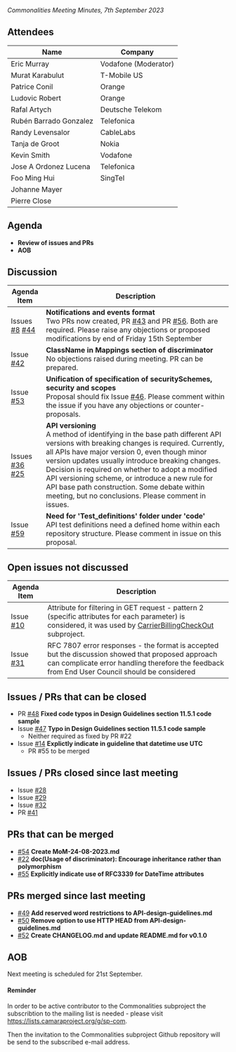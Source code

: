 *Commonalities Meeting Minutes, 7th September 2023*

## Attendees

| Name | Company |
| ---- | ------- |
| Eric Murray | Vodafone (Moderator) |
| Murat Karabulut | T-Mobile US |
| Patrice Conil | Orange | 
| Ludovic Robert | Orange |
| Rafal Artych | Deutsche Telekom |
| Rubén Barrado Gonzalez | Telefonica |
| Randy Levensalor | CableLabs |
| Tanja de Groot | Nokia | 
| Kevin Smith |	Vodafone |
| Jose A Ordonez Lucena | Telefonica |
| Foo Ming Hui | SingTel |
| Johanne Mayer | |
| Pierre Close | |

## Agenda

* **Review of issues and PRs**
* **AOB**

## Discussion
| Agenda Item | Description |
| ----------- | ----------- |
| Issues<br> [#8](https://github.com/camaraproject/Commonalities/issues/8) [#44](https://github.com/camaraproject/Commonalities/issues/44) | **Notifications and events format**<br> Two PRs now created, PR [#43](https://github.com/camaraproject/Commonalities/pull/43) and PR [#56](https://github.com/camaraproject/Commonalities/pull/56). Both are required. Please raise any objections or proposed modifications by end of Friday 15th September|
| Issue<br> [#42](https://github.com/camaraproject/Commonalities/issues/42) | **ClassName in Mappings section of discriminator**<br> No objections raised during meeting. PR can be prepared. |
| Issue<br> [#53](https://github.com/camaraproject/Commonalities/issues/53) | **Unification of specification of securitySchemes, security and scopes**<br> Proposal should fix Issue [#46](https://github.com/camaraproject/Commonalities/issues/46). Please comment within the issue if you have any objections or counter-proposals. |
| Issues<br> [#36](https://github.com/camaraproject/Commonalities/issues/36) [#25](https://github.com/camaraproject/Commonalities/issues/25) | **API versioning**<br> A method of identifying in the base path different API versions with breaking changes is required. Currently, all APIs have major version 0, even though minor version updates usually introduce breaking changes. Decision is required on whether to adopt a modified API versioning scheme, or introduce a new rule for API base path construction. Some debate within meeting, but no conclusions. Please comment in issues. |
| Issue<br> [#59](https://github.com/camaraproject/Commonalities/issues/59) | **Need for 'Test_definitions' folder under 'code'**<br> API test definitions need a defined home within each repository structure. Please comment in issue on this proposal. |

## Open issues not discussed
| Agenda Item | Description |
| ----------- | ----------- |
|Issue [#10](https://github.com/camaraproject/Commonalities/issues/10) | Attribute for filtering in GET request - pattern 2 (specific attributes for each parameter) is considered, it was used by [CarrierBillingCheckOut](https://github.com/camaraproject/CarrierBillingCheckOut/pull/96) subproject.|
|Issue [#31](https://github.com/camaraproject/Commonalities/issues/31) | RFC 7807 error responses - the format is accepted but the discussion showed that proposed approach can complicate error handling therefore the feedback from End User Council should be considered |

## Issues / PRs that can be closed
- PR [#48](https://github.com/camaraproject/WorkingGroups/issues/48) **Fixed code typos in Design Guidelines section 11.5.1 code sample**
- Issue [#47](https://github.com/camaraproject/Commonalities/issues/47) **Typo in Design Guidelines section 11.5.1 code sample**
  - Neither required as fixed by PR #22
- Issue [#14](https://github.com/camaraproject/Commonalities/issues/14) **Explictly indicate in guideline that datetime use UTC**
  - PR #55 to be merged

## Issues / PRs closed since last meeting
- Issue [#28](https://github.com/camaraproject/WorkingGroups/issues/28)
- Issue [#29](https://github.com/camaraproject/WorkingGroups/issues/29)
- Issue [#32](https://github.com/camaraproject/WorkingGroups/issues/32)
- PR [#41](https://github.com/camaraproject/Commonalities/pull/41)

## PRs that can be merged
- [#54](https://github.com/camaraproject/Commonalities/pull/54) **Create MoM-24-08-2023.md**
- [#22](https://github.com/camaraproject/Commonalities/pull/22) **doc(Usage of discriminator): Encourage inheritance rather than polymorphism**
- [#55](https://github.com/camaraproject/Commonalities/pull/55) **Explicitly indicate use of RFC3339 for DateTime attributes**

## PRs merged since last meeting
- [#49](https://github.com/camaraproject/Commonalities/pull/49) **Add reserved word restrictions to API-design-guidelines.md**
- [#50](https://github.com/camaraproject/Commonalities/pull/50) **Remove option to use HTTP HEAD from API-design-guidelines.md**
- [#52](https://github.com/camaraproject/Commonalities/pull/52) **Create CHANGELOG.md and update README.md for v0.1.0**


## AOB
Next meeting is scheduled for 21st September.

#### Reminder
In order to be active contributor to the Commonalities subproject the subscribtion to the mailing list is needed - please visit https://lists.camaraproject.org/g/sp-com.

Then the invitation to the Commonalities subproject Github repository will be send to the subscribed e-mail address.



